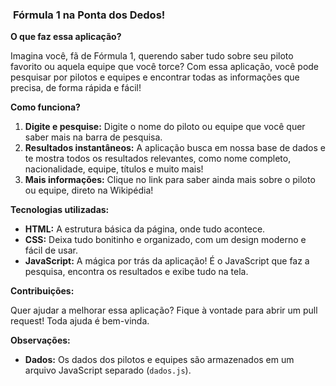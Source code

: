 ### ️ **Fórmula 1 na Ponta dos Dedos!** ️

**O que faz essa aplicação?**

Imagina você, fã de Fórmula 1, querendo saber tudo sobre seu piloto favorito ou aquela equipe que você torce? Com essa aplicação, você pode pesquisar por pilotos e equipes e encontrar todas as informações que precisa, de forma rápida e fácil! 

**Como funciona?**

1. **Digite e pesquise:** Digite o nome do piloto ou equipe que você quer saber mais na barra de pesquisa.
2. **Resultados instantâneos:** A aplicação busca em nossa base de dados e te mostra todos os resultados relevantes, como nome completo, nacionalidade, equipe, títulos e muito mais!
3. **Mais informações:** Clique no link para saber ainda mais sobre o piloto ou equipe, direto na Wikipédia!

**Tecnologias utilizadas:**

* **HTML:** A estrutura básica da página, onde tudo acontece.
* **CSS:** Deixa tudo bonitinho e organizado, com um design moderno e fácil de usar.
* **JavaScript:** A mágica por trás da aplicação! É o JavaScript que faz a pesquisa, encontra os resultados e exibe tudo na tela.

**Contribuições:**

Quer ajudar a melhorar essa aplicação? Fique à vontade para abrir um pull request! Toda ajuda é bem-vinda. 

**Observações:**

* **Dados:** Os dados dos pilotos e equipes são armazenados em um arquivo JavaScript separado (`dados.js`).

